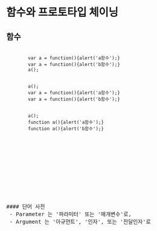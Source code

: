 # 함수와 프로토타입 체이닝

## 함수 
<pre>
    <code>
        var a = function(){alert('a함수');}
        var a = function(){alert('b함수');}
        a();
    </code>
    <code>
        a();
        var a = function(){alert('a함수');}
        var a = function(){alert('b함수');}        
    </code>
    <code>
        a();
        function a(){alert('a함수');}
        function a(){alert('b함수');}
    </code>
<pre>










#### 단어 사전
 - Parameter 는 '파라미터' 또는 '매개변수'로,
 - Argument 는 '아규먼트', '인자', 또는 '전달인자'로